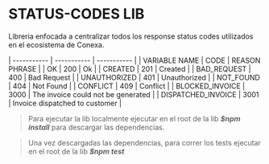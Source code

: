 # STATUS-CODES LIB

Libreria enfocada a centralizar todos los response status codes utilizados en el ecosistema de Conexa.

| ----------- | ----------- | ----------- |
| VARIABLE NAME | CODE | REASON PHRASE |
| OK | 200 | Ok |
| CREATED | 201 | Created |
| BAD_REQUEST | 400 | Bad Request |
| UNAUTHORIZED | 401 | Unauthorized |
| NOT_FOUND | 404 | Not Found |
| CONFLICT | 409 | Conflict |
| BLOCKED_INVOICE | 3000 | The invoice could not be generated |
| DISPATCHED_INVOICE | 3001 | Invoice dispatched to customer | 


> Para ejecutar la lib localmente ejecutar en el root de la lib ***$npm install*** para descargar las dependencias.

> Una vez descargadas las dependencias, para correr los tests ejecutar en el root de la lib ***$npm test***